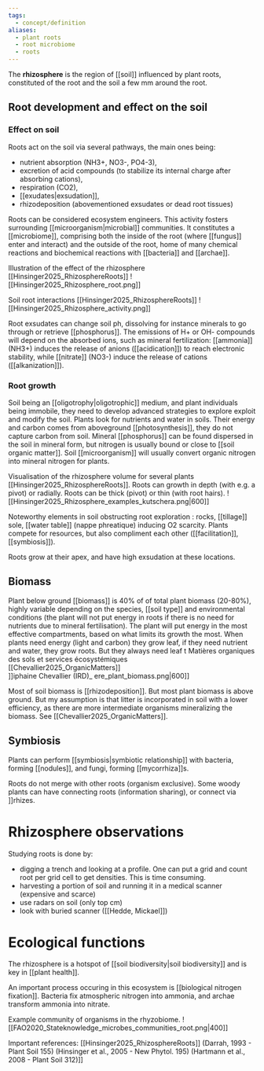 ```yaml
---
tags:
  - concept/definition
aliases:
  - plant roots
  - root microbiome
  - roots
---
```

The **rhizosphere** is the region of [[soil]] influenced by plant roots, constituted of the root and the soil a few mm around the root. 
## Root development and effect on the soil
### Effect on soil
Roots act on the soil via several pathways, the main ones being:
- nutrient absorption (NH3+, NO3-, PO4-3),
- excretion of acid compounds (to stabilize its internal charge after absorbing cations),
- respiration (CO2),
- [[exudates|exsudation]],
- rhizodeposition (abovementioned exsudates or dead root tissues)

Roots can be considered ecosystem engineers. This activity fosters surrounding [[microorganism|microbial]] communities. It constitutes a [[microbiome]], comprising both the inside of the root (where [[fungus]] enter and interact) and the outside of the root, home of many chemical reactions and biochemical reactions with [[bacteria]] and [[archae]].

Illustration of the effect of the rhizosphere [[Hinsinger2025_RhizosphereRoots]]
![[Hinsinger2025_Rhizosphere_root.png]]

Soil root interactions [[Hinsinger2025_RhizosphereRoots]]
![[Hinsinger2025_Rhizosphere_activity.png]]

Root exsudates can change soil ph, dissolving for instance minerals to go through or retrieve [[phosphorus]]. The emissions of H+ or OH- compounds will depend on the absorbed ions, such as mineral fertilization: [[ammonia]] (NH3+) induces the release of anions ([[acidication]]) to reach electronic stability, while [[nitrate]] (NO3-) induce the release of cations ([[alkanization]]).
### Root growth
Soil being an [[oligotrophy|oligotrophic]] medium, and plant individuals being immobile, they need to develop advanced strategies to explore exploit and modify the soil. Plants look for nutrients and water in soils. Their energy and carbon comes from aboveground [[photosynthesis]], they do not capture carbon from soil. Mineral [[phosphorus]] can be found dispersed in the soil in mineral form, but nitrogen is usually bound or close to [[soil organic matter]]. Soil [[microorganism]] will usually convert organic nitrogen into mineral nitrogen for plants.

Visualisation of the rhizosphere volume for several plants [[Hinsinger2025_RhizosphereRoots]]. Roots can growth in depth (with e.g. a pivot) or radially. Roots can be thick (pivot) or thin (with root hairs).
![[Hinsinger2025_Rhizosphere_examples_kutschera.png|600]]

Noteworthy elements in soil obstructing root exploration : rocks, [[tillage]] sole, [[water table]] (nappe phreatique) inducing O2 scarcity.
Plants compete for resources, but also compliment each other ([[facilitation]], [[symbiosis]]).

Roots grow at their apex, and have high exsudation at these locations. 
## Biomass
Plant below ground [[biomass]] is 40% of of total plant biomass (20-80%), highly variable depending on the species, [[soil type]] and environmental conditions (the plant will not put energy in roots if there is no need for nutrients due to mineral fertilisation). The plant will put energy in the most effective compartments, based on what limits its growth the most. When plants need energy (light and carbon) they grow leaf, if they need nutrient and water, they grow roots. But they always need leaf t Matières organiques des sols et services écosystémiques<br>[[Chevallier2025_OrganicMatters]]<br>]]iphaine Chevallier (IRD)_ ere_plant_biomass.png|600]]

Most of soil biomass is [[rhizodeposition]]. But most plant biomass is above ground. But my assumption is that litter is incorporated in soil with a lower efficiency, as there are more intermediate organisms mineralizing the biomass. See [[Chevallier2025_OrganicMatters]].

## Symbiosis
Plants can perform [[symbiosis|symbiotic relationship]] with bacteria, forming [[nodules]], and fungi, forming [[mycorrhiza]]s.

Roots do not merge with other roots (organism exclusive). Some woody plants can have connecting roots (information sharing), or connect via ]]rhizes.
# Rhizosphere observations
Studying roots is done by: 
- digging a trench and looking at a profile. One can put a grid and count root per grid cell to get densities. This is time consuming.
- harvesting a portion of soil and running it in a medical scanner (expensive and scarce)
- use radars on soil (only top cm)
- look with buried scanner ([[Hedde, Mickael]])

# Ecological functions
The rhizosphere is a hotspot of [[soil biodiversity|soil biodiversity]] and is key in [[plant health]].

An important process occuring in this ecosystem is [[biological nitrogen fixation]]. Bacteria fix atmospheric nitrogen into ammonia, and archae transform ammonia into nitrate.

Example community of organisms in the rhyzobiome.
![[FAO2020_Stateknowledge_microbes_communities_root.png|400]]

Important references:
[[Hinsinger2025_RhizosphereRoots]]
(Darrah, 1993 - Plant Soil 155) (Hinsinger et al., 2005 - New Phytol. 195) (Hartmann et al., 2008 - Plant Soil 312)]]